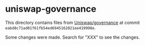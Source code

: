 # uniswap-governance

This directory contains files from [Uniswap/governance](https://github.com/Uniswap/governance.git) at commit `eabd8c71ad01f61fb54ed6945162021ee419998e`.

Some changes were made. Search for "XXX" to see the changes.
